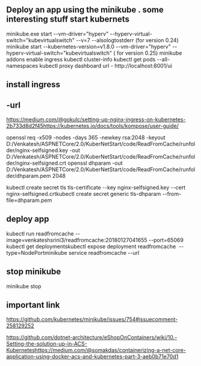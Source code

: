 
Deploy an app using the minikube . some interesting stuff 
start kubernets
-----------------
minikube.exe start --vm-driver="hyperv" --hyperv-virtual-switch="kubevirtualswitch" --v=7 --alsologtostderr (for version 0.24)
minikube start --kubernetes-version=v1.8.0 --vm-driver="hyperv" --hyperv-virtual-switch="kubevirtualswitch" ( for version 0.25)
minikube addons enable ingress
kubectl cluster-info
kubectl get pods --all-namespaces
kubectl proxy
dashboard url - http://localhost:8001/ui

install ingress
------------------

-url
--------------------------
https://medium.com/@gokulc/setting-up-nginx-ingress-on-kubernetes-2b733d8d2f45https://kubernetes.io/docs/tools/kompose/user-guide/

openssl req -x509 -nodes -days 365 -newkey rsa:2048 -keyout D:/Venkatesh/ASPNETCore/2.0/KuberNetStart/code/ReadFromCache/runfolder/nginx-selfsigned.key -out D:/Venkatesh/ASPNETCore/2.0/KuberNetStart/code/ReadFromCache/runfolder/nginx-selfsigned.crt
openssl dhparam -out D:/Venkatesh/ASPNETCore/2.0/KuberNetStart/code/ReadFromCache/runfolder/dhparam.pem 2048

kubectl create secret tls tls-certificate --key nginx-selfsigned.key --cert nginx-selfsigned.crtkubectl create secret generic tls-dhparam --from-file=dhparam.pem

deploy app 
-----------------
kubectl run readfromcache --image=venkateshsrini3/readfromcache:20180127041655 --port=65069
kubectl get deploymentskubectl expose deployment readfromcache  --type=NodePortminikube service readfromcache --url

stop minikube
----------------
minikube stop

important link
-------------------
https://github.com/kubernetes/minikube/issues/754#issuecomment-258129252

https://github.com/dotnet-architecture/eShopOnContainers/wiki/10.-Setting-the-solution-up-in-ACS-Kuberneteshttps://medium.com/@somakdas/containerizing-a-net-core-application-using-docker-acs-and-kubernetes-part-3-aeb0b71e70d1
